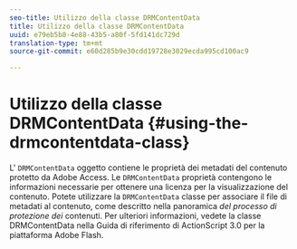 ```yaml
---
seo-title: Utilizzo della classe DRMContentData
title: Utilizzo della classe DRMContentData
uuid: e79eb5b8-4e88-43b5-a80f-5fd141dc729d
translation-type: tm+mt
source-git-commit: e60d285b9e30cdd19728e3029ecda995cd100ac9

---
```



# Utilizzo della classe DRMContentData {#using-the-drmcontentdata-class}

L&#39; `DRMContentData` oggetto contiene le proprietà dei metadati del contenuto protetto da Adobe Access. Le `DRMContentData` proprietà contengono le informazioni necessarie per ottenere una licenza per la visualizzazione del contenuto. Potete utilizzare la `DRMContentData` classe per associare il file di metadati al contenuto, come descritto nella panoramica *del processo di protezione dei* contenuti. Per ulteriori informazioni, vedete la classe [](https://help.adobe.com/en_US/FlashPlatform/reference/actionscript/3/flash/net/drm/DRMContentData.html) DRMContentData nella Guida di riferimento di ActionScript 3.0 per la piattaforma Adobe Flash.